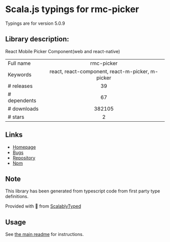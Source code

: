 
# Scala.js typings for rmc-picker

Typings are for version 5.0.9

## Library description:
React Mobile Picker Component(web and react-native)

|                    |                 |
| ------------------ | :-------------: |
| Full name          | rmc-picker |
| Keywords           | react, react-component, react-m-picker, m-picker |
| # releases         | 39 |
| # dependents       | 67 |
| # downloads        | 382105 |
| # stars            | 2 |

## Links
- [Homepage](https://github.com/react-component/m-picker)
- [Bugs](https://github.com/react-component/m-picker/issues)
- [Repository](https://github.com/react-component/m-picker)
- [Npm](https://www.npmjs.com/package/rmc-picker)
    


## Note
This library has been generated from typescript code from first party type definitions.

Provided with :purple_heart: from [ScalablyTyped](https://github.com/oyvindberg/ScalablyTyped)

## Usage
See [the main readme](../../readme.md) for instructions.


